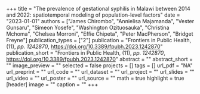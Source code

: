 +++
title = "The prevalence of gestational syphilis in Malawi between 2014 and 2022: spatiotemporal modeling of population-level factors"
date = "2023-01-01"
authors = ["James Chirombo", "Annielisa Majamanda", "Vester Gunsaru", "Simeon Yosefe", "Washington Ozituosauka", "Christina Mchoma", "Chelsea Morroni", "Effie Chipeta", "Peter MacPherson", "Bridget Freyne"]
publication_types = ["2"]
publication = "Frontiers in Public Health, (11), _pp. 1242870_, https://doi.org/10.3389/fpubh.2023.1242870"
publication_short = "Frontiers in Public Health, (11), _pp. 1242870_, https://doi.org/10.3389/fpubh.2023.1242870"
abstract = ""
abstract_short = ""
image_preview = ""
selected = false
projects = []
tags = []
url_pdf = "NA"
url_preprint = ""
url_code = ""
url_dataset = ""
url_project = ""
url_slides = ""
url_video = ""
url_poster = ""
url_source = ""
math = true
highlight = true
[header]
image = ""
caption = ""
+++
